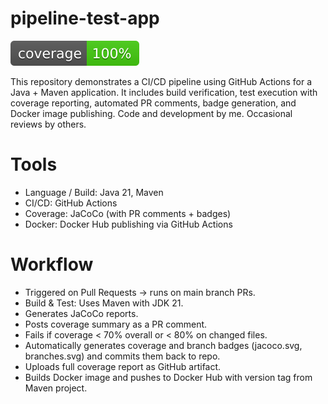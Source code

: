 # pipeline-test-app
[![Coverage](.github/badges/jacoco.svg)](https://github.com/divyavollen/pipeline-test-app/actions/workflows/workflow.yml)

This repository demonstrates a CI/CD pipeline using GitHub Actions for a Java + Maven application.
It includes build verification, test execution with coverage reporting, automated PR comments, badge generation, and Docker image publishing.
Code and development by me. Occasional reviews by others.

# Tools
- Language / Build: Java 21, Maven
- CI/CD: GitHub Actions
- Coverage: JaCoCo (with PR comments + badges)
- Docker: Docker Hub publishing via GitHub Actions

# Workflow
- Triggered on Pull Requests → runs on main branch PRs.
- Build & Test: Uses Maven with JDK 21.
- Generates JaCoCo reports.
- Posts coverage summary as a PR comment.
- Fails if coverage < 70% overall or < 80% on changed files.
- Automatically generates coverage and branch badges (jacoco.svg, branches.svg) and commits them back to repo.
- Uploads full coverage report as GitHub artifact.
- Builds Docker image and pushes to Docker Hub with version tag from Maven project.
